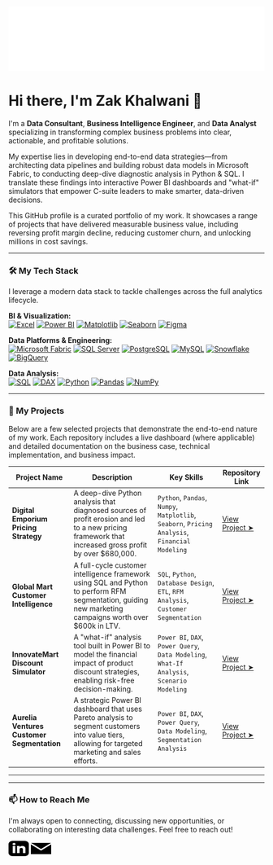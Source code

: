 <p align="center">
  <img src="assets/banner.svg" alt="Zak Khalwani - Data Analytics and BI">
</p>

# Hi there, I'm Zak Khalwani 👋

I'm a **Data Consultant**, **Business Intelligence Engineer**, and **Data Analyst** specializing in transforming complex business problems into clear, actionable, and profitable solutions.

My expertise lies in developing end-to-end data strategies—from architecting data pipelines and building robust data models in Microsoft Fabric, to conducting deep-dive diagnostic analysis in Python & SQL. I translate these findings into interactive Power BI dashboards and "what-if" simulators that empower C-suite leaders to make smarter, data-driven decisions.

This GitHub profile is a curated portfolio of my work. It showcases a range of projects that have delivered measurable business value, including reversing profit margin decline, reducing customer churn, and unlocking millions in cost savings.

---

### 🛠️ My Tech Stack

I leverage a modern data stack to tackle challenges across the full analytics lifecycle.

<p align="left">
  <strong>BI & Visualization:</strong><br>
  <a href="https://www.microsoft.com/en-us/microsoft-365/excel" target="_blank" rel="noreferrer"> <img src="https://img.shields.io/badge/Microsoft%20Excel-217346?style=for-the-badge&logo=microsoftexcel&logoColor=white" alt="Excel"></a>
  <a href="https://www.microsoft.com/en-us/power-bi" target="_blank" rel="noreferrer"> <img src="https://img.shields.io/badge/Power%20BI-F2C811?style=for-the-badge&logo=powerbi&logoColor=black" alt="Power BI"></a>
  <a href="https://matplotlib.org/" target="_blank" rel="noreferrer"> <img src="https://img.shields.io/badge/Matplotlib-11557c?style=for-the-badge&logo=matplotlib&logoColor=white" alt="Matplotlib"></a>
  <a href="https://seaborn.pydata.org/" target="_blank" rel="noreferrer"> <img src="https://img.shields.io/badge/Seaborn-88d4de?style=for-the-badge&logo=seaborn&logoColor=black" alt="Seaborn"></a>
  <a href="https://www.figma.com/" target="_blank" rel="noreferrer"> <img src="https://img.shields.io/badge/Figma-F24E1E?style=for-the-badge&logo=figma&logoColor=white" alt="Figma"></a>
</p>
<p align="left">
  <strong>Data Platforms & Engineering:</strong><br>
  <a href="https://learn.microsoft.com/en-us/fabric/" target="_blank" rel="noreferrer"> <img src="https://img.shields.io/badge/Microsoft%20Fabric-6A00FF?style=for-the-badge&logo=microsoft&logoColor=white" alt="Microsoft Fabric"></a>
  <a href="https://www.microsoft.com/en-us/sql-server" target="_blank" rel="noreferrer"> <img src="https://img.shields.io/badge/Microsoft%20SQL%20Server-CC2927?style=for-the-badge&logo=microsoftsqlserver&logoColor=white" alt="SQL Server"></a>
  <a href="https://www.postgresql.org" target="_blank" rel="noreferrer"> <img src="https://img.shields.io/badge/PostgreSQL-4169E1?style=for-the-badge&logo=postgresql&logoColor=white" alt="PostgreSQL"></a>
  <a href="https://www.mysql.com/" target="_blank" rel="noreferrer"> <img src="https://img.shields.io/badge/MySQL-4479A1?style=for-the-badge&logo=mysql&logoColor=white" alt="MySQL"></a>
  <a href="https://www.snowflake.com/en/" target="_blank" rel="noreferrer"> <img src="https://img.shields.io/badge/Snowflake-29B5E8?style=for-the-badge&logo=snowflake&logoColor=white" alt="Snowflake"></a>
  <a href="https://cloud.google.com/bigquery" target="_blank" rel="noreferrer"> <img src="https://img.shields.io/badge/Google%20BigQuery-4285F4?style=for-the-badge&logo=googlecloud&logoColor=white" alt="BigQuery"></a>
</p>
<p align="left">
  <strong>Data Analysis:</strong><br>
  <a href="https://en.wikipedia.org/wiki/SQL" target="_blank" rel="noreferrer"> <img src="https://img.shields.io/badge/SQL-025E8C?style=for-the-badge&logo=sql&logoColor=white" alt="SQL"></a>
  <a href="https://docs.microsoft.com/en-us/dax/" target="_blank" rel="noreferrer"> <img src="https://img.shields.io/badge/DAX-217346?style=for-the-badge&logoColor=white" alt="DAX"></a>
  <a href="https://www.python.org" target="_blank" rel="noreferrer"> <img src="https://img.shields.io/badge/Python-3776AB?style=for-the-badge&logo=python&logoColor=white" alt="Python"></a>
  <a href="https://pandas.pydata.org/" target="_blank" rel="noreferrer"> <img src="https://img.shields.io/badge/Pandas-150458?style=for-the-badge&logo=pandas&logoColor=white" alt="Pandas"></a>
  <a href="https://numpy.org/" target="_blank" rel="noreferrer"> <img src="https://img.shields.io/badge/NumPy-013243?style=for-the-badge&logo=numpy&logoColor=white" alt="NumPy"></a>
</p>

---

### 🚀 My Projects

Below are a few selected projects that demonstrate the end-to-end nature of my work. Each repository includes a live dashboard (where applicable) and detailed documentation on the business case, technical implementation, and business impact.

| Project Name | Description | Key Skills | Repository Link |
|--------------|-------------|------------|-----------------|
| **Digital Emporium Pricing Strategy** | A deep-dive Python analysis that diagnosed sources of profit erosion and led to a new pricing framework that increased gross profit by over $680,000. | `Python`, `Pandas`, `Numpy`, `Matplotlib`, `Seaborn`, `Pricing Analysis`, `Financial Modeling` | [View Project ➤](https://github.com/zak-khalwani/digital-emporium-pricing-strategy) |
| **Global Mart Customer Intelligence** | A full-cycle customer intelligence framework using SQL and Python to perform RFM segmentation, guiding new marketing campaigns worth over $600k in LTV. | `SQL`, `Python`, `Database Design`, `ETL`, `RFM Analysis`, `Customer Segmentation` | [View Project ➤](https://github.com/zak-khalwani/global-mart-customer-intelligence) |
| **InnovateMart Discount Simulator** | A "what-if" analysis tool built in Power BI to model the financial impact of product discount strategies, enabling risk-free decision-making. | `Power BI`, `DAX`, `Power Query`, `Data Modeling`, `What-If Analysis`, `Scenario Modeling` | [View Project ➤](https://github.com/zak-khalwani/innovatemart-discount-simulator) |
| **Aurelia Ventures Customer Segmentation** | A strategic Power BI dashboard that uses Pareto analysis to segment customers into value tiers, allowing for targeted marketing and sales efforts. | `Power BI`, `DAX`, `Power Query`, `Data Modeling`, `Segmentation Analysis` | [View Project ➤](https://github.com/zak-khalwani/aurelia-ventures-customer-segmentation-dashboard) |

---

---

### 📫 How to Reach Me

I'm always open to connecting, discussing new opportunities, or collaborating on interesting data challenges. Feel free to reach out!

<p align="left">
<a href="www.linkedin.com/in/zak-khalwani]" target="blank"><img align="center" src="assets/linkedin.svg" alt="Your LinkedIn Profile" height="30" width="40" /></a>
<a href="mailto:[zak.khalwani@gmail.com]" target="blank"><img align="center" src="assets/gmail.svg" alt="Your Email" height="30" width="40" /></a>
</p>
